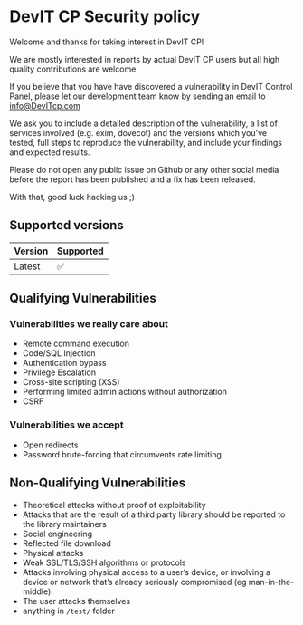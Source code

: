 # DevIT CP Security policy

Welcome and thanks for taking interest in DevIT CP!

We are mostly interested in reports by actual DevIT CP users but all high quality contributions are welcome.

If you believe that you have have discovered a vulnerability in DevIT Control Panel, please let our development team know by sending an email to <info@DevITcp.com>

We ask you to include a detailed description of the vulnerability, a list of services involved (e.g. exim, dovecot) and the versions which you've tested, full steps to reproduce the vulnerability, and include your findings and expected results.

Please do not open any public issue on Github or any other social media before the report has been published and a fix has been released.

With that, good luck hacking us ;)

## Supported versions

| Version | Supported          |
| ------- | ------------------ |
| Latest  | :white_check_mark: |

## Qualifying Vulnerabilities

### Vulnerabilities we really care about

- Remote command execution
- Code/SQL Injection
- Authentication bypass
- Privilege Escalation
- Cross-site scripting (XSS)
- Performing limited admin actions without authorization
- CSRF

### Vulnerabilities we accept

- Open redirects
- Password brute-forcing that circumvents rate limiting

## Non-Qualifying Vulnerabilities

- Theoretical attacks without proof of exploitability
- Attacks that are the result of a third party library should be reported to the library maintainers
- Social engineering
- Reflected file download
- Physical attacks
- Weak SSL/TLS/SSH algorithms or protocols
- Attacks involving physical access to a user’s device, or involving a device or network that’s already seriously compromised (eg man-in-the-middle).
- The user attacks themselves
- anything in `/test/` folder
